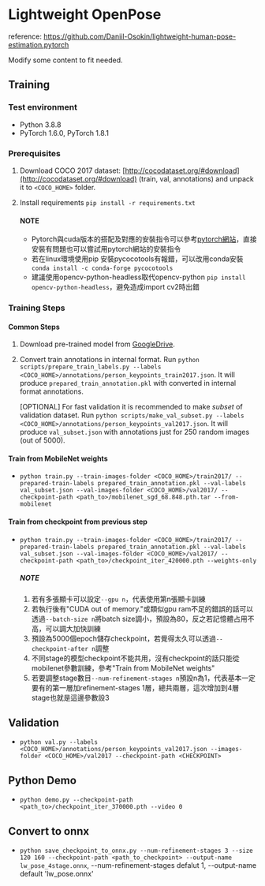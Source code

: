 # Lightweight OpenPose

reference: https://github.com/Daniil-Osokin/lightweight-human-pose-estimation.pytorch  
  
Modify some content to fit needed.

## Training

### Test environment
* Python 3.8.8
* PyTorch 1.6.0, PyTorch 1.8.1

### Prerequisites

1. Download COCO 2017 dataset: [http://cocodataset.org/#download](http://cocodataset.org/#download) (train, val, annotations) and unpack it to `<COCO_HOME>` folder.
2. Install requirements `pip install -r requirements.txt`

   #### NOTE
   * Pytorch與cuda版本的搭配及對應的安裝指令可以參考[pytorch網站](https://pytorch.org/get-started/previous-versions/)，直接安裝有問題也可以嘗試用pytorch網站的安裝指令
   * 若在linux環境使用pip 安裝pycocotools有報錯，可以改用conda安裝 `conda install -c conda-forge pycocotools`
   * 建議使用opencv-python-headless取代opencv-python `pip install opencv-python-headless`，避免造成import cv2時出錯

### Training Steps

#### Common Steps
1. Download pre-trained model from [GoogleDrive](https://drive.google.com/drive/folders/1SKKtiK1EeoID0j5H_6xZ-NjC2aEMP4Cr?usp=sharing).

2. Convert train annotations in internal format. Run `python scripts/prepare_train_labels.py --labels <COCO_HOME>/annotations/person_keypoints_train2017.json`. It will produce `prepared_train_annotation.pkl` with converted in internal format annotations.

   [OPTIONAL] For fast validation it is recommended to make *subset* of validation dataset. Run `python scripts/make_val_subset.py --labels <COCO_HOME>/annotations/person_keypoints_val2017.json`. It will produce `val_subset.json` with annotations just for 250 random images (out of 5000).

#### Train from MobileNet weights
* `python train.py --train-images-folder <COCO_HOME>/train2017/ --prepared-train-labels prepared_train_annotation.pkl --val-labels val_subset.json --val-images-folder <COCO_HOME>/val2017/ --checkpoint-path <path_to>/mobilenet_sgd_68.848.pth.tar --from-mobilenet`

#### Train from checkpoint from previous step
* `python train.py --train-images-folder <COCO_HOME>/train2017/ --prepared-train-labels prepared_train_annotation.pkl --val-labels val_subset.json --val-images-folder <COCO_HOME>/val2017/ --checkpoint-path <path_to>/checkpoint_iter_420000.pth --weights-only`

   ##### NOTE
   1. 若有多張顯卡可以設定`--gpu n`，代表使用第n張顯卡訓練
   2. 若執行後有"CUDA out of memory."或類似gpu ram不足的錯誤的話可以透過`--batch-size n`將batch size調小，預設為80，反之若記憶體占用不高，可以調大加快訓練
   3. 預設為5000個epoch儲存checkpoint，若覺得太久可以透過`--checkpoint-after n`調整
   4. 不同stage的模型checkpoint不能共用，沒有checkpoint的話只能從mobilenet參數訓練，參考"Train from MobileNet weights"
   5. 若要調整stage數目`--num-refinement-stages n`預設n為1，代表基本一定要有的第一層加refinement-stages 1層，總共兩層，這次增加到4層stage也就是這邊參數設3

## Validation

* `python val.py --labels <COCO_HOME>/annotations/person_keypoints_val2017.json --images-folder <COCO_HOME>/val2017 --checkpoint-path <CHECKPOINT>`

## Python Demo

* `python demo.py --checkpoint-path <path_to>/checkpoint_iter_370000.pth --video 0`

## Convert to onnx

* `python save_checkpoint_to_onnx.py --num-refinement-stages 3 --size 120 160 --checkpoint-path <path_to_checkpoint> --output-name lw_pose_4stage.onnx`, --num-refinement-stages defalut 1, --output-name default 'lw_pose.onnx'
